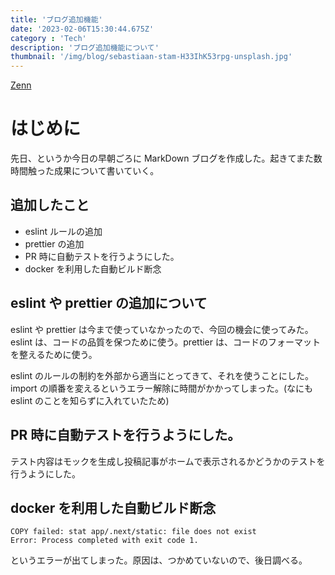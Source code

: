 ```yaml
---
title: 'ブログ追加機能'
date: '2023-02-06T15:30:44.675Z'
category : 'Tech'
description: 'ブログ追加機能について'
thumbnail: '/img/blog/sebastiaan-stam-H33IhK53rpg-unsplash.jpg'
---
```


[Zenn](https://zenn.dev/keisuke114)

# はじめに

先日、というか今日の早朝ごろに MarkDown ブログを作成した。起きてまた数時間触った成果について書いていく。

## 追加したこと

- eslint ルールの追加
- prettier の追加
- PR 時に自動テストを行うようにした。
- docker を利用した自動ビルド断念

## eslint や prettier の追加について

eslint や prettier は今まで使っていなかったので、今回の機会に使ってみた。
eslint は、コードの品質を保つために使う。prettier は、コードのフォーマットを整えるために使う。

eslint のルールの制約を外部から適当にとってきて、それを使うことにした。
import の順番を変えるというエラー解除に時間がかかってしまった。(なにも eslint のことを知らずに入れていたため)

## PR 時に自動テストを行うようにした。

テスト内容はモックを生成し投稿記事がホームで表示されるかどうかのテストを行うようにした。

## docker を利用した自動ビルド断念

```
COPY failed: stat app/.next/static: file does not exist
Error: Process completed with exit code 1.
```

というエラーが出てしまった。原因は、つかめていないので、後日調べる。
